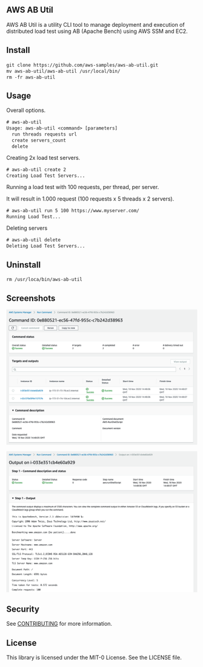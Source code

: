 ## AWS AB Util 

AWS AB Util is a utility CLI tool to manage deployment and execution of distributed load test using AB (Apache Bench) using AWS SSM and EC2.


## Install
```
git clone https://github.com/aws-samples/aws-ab-util.git
mv aws-ab-util/aws-ab-util /usr/local/bin/
rm -fr aws-ab-util
```

## Usage
Overall options.
```
# aws-ab-util
Usage: aws-ab-util <command> [parameters]
  run threads requests url
  create servers_count
  delete
```

Creating 2x load test servers.
```
# aws-ab-util create 2
Creating Load Test Servers...
```

Running a load test with 100 requests, per thread, per server.

It will result in 1.000 request (100 requests x 5 threads  x 2 servers).
```
# aws-ab-util run 5 100 https://www.myserver.com/
Running Load Test...
```

Deleting servers
```
# aws-ab-util delete
Deleting Load Test Servers...
```

## Uninstall
```
rm /usr/loca/bin/aws-ab-util
```

## Screenshots
![SSM Command Execution](images/aws-ab-command-execution.png)

![SSM Command Output](images/aws-ab-command-output.png)

## Security

See [CONTRIBUTING](CONTRIBUTING.md#security-issue-notifications) for more information.

## License

This library is licensed under the MIT-0 License. See the LICENSE file.

